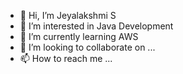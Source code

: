 - 👋 Hi, I’m Jeyalakshmi S
- 👀 I’m interested in Java Development
- 🌱 I’m currently learning  AWS
- 💞️ I’m looking to collaborate on ...
- 📫 How to reach me ...

<!---
Jeya29/Jeya29 is a ✨ special ✨ repository because its `README.md` (this file) appears on your GitHub profile.
You can click the Preview link to take a look at your changes.
--->
